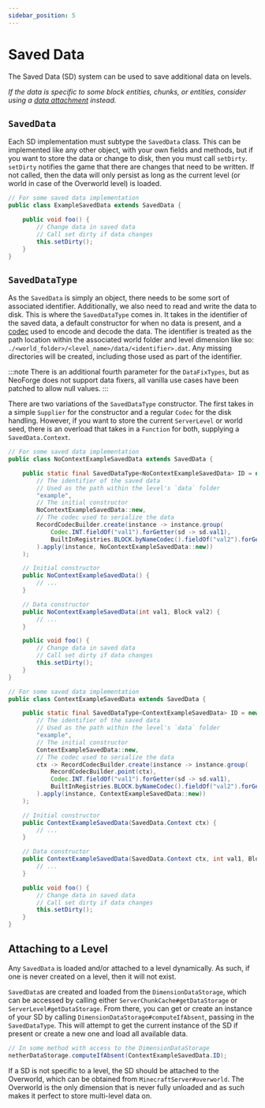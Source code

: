 ```yaml
---
sidebar_position: 5
---
```

# Saved Data

The Saved Data (SD) system can be used to save additional data on levels.

_If the data is specific to some block entities, chunks, or entities, consider using a [data attachment](attachments) instead._

## `SavedData`

Each SD implementation must subtype the `SavedData` class. This can be implemented like any other object, with your own fields and methods, but if you want to store the data or change to disk, then you must call `setDirty`. `setDirty` notifies the game that there are changes that need to be written. If not called, then the data will only persist as long as the current level (or world in case of the Overworld level) is loaded.

```java
// For some saved data implementation
public class ExampleSavedData extends SavedData {

    public void foo() {
        // Change data in saved data
        // Call set dirty if data changes
        this.setDirty();
    }
}
```

## `SavedDataType`

As the `SavedData` is simply an object, there needs to be some sort of associated identifier. Additionally, we also need to read and write the data to disk. This is where the `SavedDataType` comes in. It takes in the identifier of the saved data, a default constructor for when no data is present, and a [codec] used to encode and decode the data. The identifier is treated as the path location within the associated world folder and level dimension like so: `./<world_folder>/<level_name>/data/<identifier>.dat`. Any missing directories will be created, including those used as part of the identifier.

:::note
There is an additional fourth parameter for the `DataFixTypes`, but as NeoForge does not support data fixers, all vanilla use cases have been patched to allow null values.
:::

There are two variations of the `SavedDataType` constructor. The first takes in a simple `Supplier` for the constructor and a regular `Codec` for the disk handling. However, if you want to store the current `ServerLevel` or world seed, there is an overload that takes in a `Function` for both, supplying a `SavedData.Context`.

```java
// For some saved data implementation
public class NoContextExampleSavedData extends SavedData {

    public static final SavedDataType<NoContextExampleSavedData> ID = new SavedDataType<>(
        // The identifier of the saved data
        // Used as the path within the level's `data` folder
        "example",
        // The initial constructor
        NoContextExampleSavedData::new,
        // The codec used to serialize the data
        RecordCodecBuilder.create(instance -> instance.group(
            Codec.INT.fieldOf("val1").forGetter(sd -> sd.val1),
            BuiltInRegistries.BLOCK.byNameCodec().fieldOf("val2").forGetter(sd -> sd.val2)
        ).apply(instance, NoContextExampleSavedData::new))
    );

    // Initial constructor
    public NoContextExampleSavedData() {
        // ...
    }

    // Data constructor
    public NoContextExampleSavedData(int val1, Block val2) {
        // ...
    }

    public void foo() {
        // Change data in saved data
        // Call set dirty if data changes
        this.setDirty();
    }
}

// For some saved data implementation
public class ContextExampleSavedData extends SavedData {

    public static final SavedDataType<ContextExampleSavedData> ID = new SavedDataType<>(
        // The identifier of the saved data
        // Used as the path within the level's `data` folder
        "example",
        // The initial constructor
        ContextExampleSavedData::new,
        // The codec used to serialize the data
        ctx -> RecordCodecBuilder.create(instance -> instance.group(
            RecordCodecBuilder.point(ctx),
            Codec.INT.fieldOf("val1").forGetter(sd -> sd.val1),
            BuiltInRegistries.BLOCK.byNameCodec().fieldOf("val2").forGetter(sd -> sd.val2)
        ).apply(instance, ContextExampleSavedData::new))
    );

    // Initial constructor
    public ContextExampleSavedData(SavedData.Context ctx) {
        // ...
    }

    // Data constructor
    public ContextExampleSavedData(SavedData.Context ctx, int val1, Block val2) {
        // ...
    }

    public void foo() {
        // Change data in saved data
        // Call set dirty if data changes
        this.setDirty();
    }
}
```

## Attaching to a Level

Any `SavedData` is loaded and/or attached to a level dynamically. As such, if one is never created on a level, then it will not exist.

`SavedData`s are created and loaded from the `DimensionDataStorage`, which can be accessed by calling either `ServerChunkCache#getDataStorage` or `ServerLevel#getDataStorage`. From there, you can get or create an instance of your SD by calling `DimensionDataStorage#computeIfAbsent`, passing in the `SavedDataType`. This will attempt to get the current instance of the SD if present or create a new one and load all available data.

```java
// In some method with access to the DimensionDataStorage
netherDataStorage.computeIfAbsent(ContextExampleSavedData.ID);
```

If a SD is not specific to a level, the SD should be attached to the Overworld, which can be obtained from `MinecraftServer#overworld`. The Overworld is the only dimension that is never fully unloaded and as such makes it perfect to store multi-level data on.

[codec]: codecs.md
